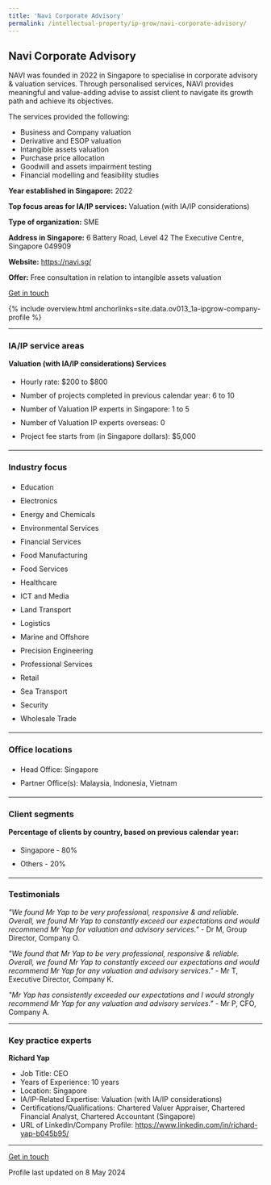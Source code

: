 ```yaml
---
title: 'Navi Corporate Advisory'
permalink: /intellectual-property/ip-grow/navi-corporate-advisory/
---
```


## Navi Corporate Advisory

NAVI was founded in 2022 in Singapore to specialise in corporate advisory & valuation services. Through personalised services, NAVI provides meaningful and value-adding advise to assist client to navigate its growth path and achieve its objectives.  

The services provided the following:
- Business and Company valuation
- Derivative and ESOP valuation
- Intangible assets valuation
- Purchase price allocation
- Goodwill and assets impairment testing
- Financial modelling and feasibility studies

<b>Year established in Singapore:</b> 2022

<b>Top focus areas for IA/IP services:</b> Valuation (with IA/IP considerations)

<b>Type of organization:</b> SME

<b>Address in Singapore:</b> 6 Battery Road, Level 42 The Executive Centre, Singapore 049909

<b>Website:</b> <a href='https://navi.sg/'>https://navi.sg/</a>

<b>Offer:</b> Free consultation in relation to intangible assets valuation

<a class='btn' href='https://form.gov.sg/64fad4d4e5591200127a599b' target='_blank' rel='noopener'>Get in touch</a>

{% include overview.html anchorlinks=site.data.ov013_1a-ipgrow-company-profile %}

---
<a name='ip-related-service-areas'></a>
### IA/IP service areas

**Valuation (with IA/IP considerations) Services**

<ul>
<li style='line-height: 27px; margin: 0px 0px !important'>Hourly rate:  $200 to $800</li>
<li style='line-height: 27px; margin: 0px 0px !important'>Number of projects completed in previous calendar year: 6 to 10</li>
<li style='line-height: 27px; margin: 0px 0px !important'>Number of Valuation IP experts in Singapore: 1 to 5</li>
<li style='line-height: 27px; margin: 0px 0px !important'>Number of Valuation IP experts overseas: 0</li>
<li style='line-height: 27px; margin: 0px 0px !important'>Project fee starts from (in Singapore dollars):  $5,000</li>
</ul>

---
<a name='industry-focus'></a>
### Industry focus

<ul><li style='line-height: 27px; margin: 0px 0px !important'> Education</li><li style='line-height: 27px; margin: 0px 0px !important'>Electronics </li><li style='line-height: 27px; margin: 0px 0px !important'>Energy and Chemicals </li><li style='line-height: 27px; margin: 0px 0px !important'>Environmental Services </li><li style='line-height: 27px; margin: 0px 0px !important'>Financial Services</li><li style='line-height: 27px; margin: 0px 0px !important'>Food Manufacturing </li><li style='line-height: 27px; margin: 0px 0px !important'>Food Services</li><li style='line-height: 27px; margin: 0px 0px !important'>Healthcare </li><li style='line-height: 27px; margin: 0px 0px !important'>ICT and Media </li><li style='line-height: 27px; margin: 0px 0px !important'>Land Transport</li><li style='line-height: 27px; margin: 0px 0px !important'>Logistics</li><li style='line-height: 27px; margin: 0px 0px !important'>Marine and Offshore </li><li style='line-height: 27px; margin: 0px 0px !important'>Precision Engineering</li><li style='line-height: 27px; margin: 0px 0px !important'>Professional Services </li><li style='line-height: 27px; margin: 0px 0px !important'>Retail</li><li style='line-height: 27px; margin: 0px 0px !important'>Sea Transport </li><li style='line-height: 27px; margin: 0px 0px !important'>Security</li><li style='line-height: 27px; margin: 0px 0px !important'>Wholesale Trade</li></ul>

---
<a name='office-locations'></a>
### Office locations

<ul><li style='line-height: 27px; margin: 0px 0px !important'> Head Office: Singapore</li><li style='line-height: 27px; margin: 0px 0px !important'>Partner Office(s): Malaysia, Indonesia, Vietnam</li></ul>

---
<a name='client-segments'></a>
### Client segments

**Percentage of clients by country, based on previous calendar year:**

<ul><li style='line-height: 27px; margin: 0px 0px !important'> Singapore - 80%</li><li style='line-height: 27px; margin: 0px 0px !important'>Others - 20%</li></ul>

---
<a name='testimonials'></a>
### Testimonials

*"We found Mr Yap to be very professional, responsive & and reliable. Overall, we found Mr Yap to constantly exceed our expectations and would recommend Mr Yap for valuation and advisory services."* - Dr M, Group Director, Company O.

*"We found that Mr Yap to be very professional, responsive & reliable. Overall, we found Mr Yap to constantly exceed our expectations and would recommend Mr Yap for any valuation and advisory services."* - Mr T, Executive Director, Company K.

*"Mr Yap has consistently exceeded our expectations and I would strongly recommend Mr Yap for any valuation and advisory services."* - Mr P, CFO, Company A.



---
<a name='key-practice-experts'></a>
### Key practice experts

**Richard Yap**

- Job Title: CEO
- Years of Experience: 10 years
- Location: Singapore
- IA/IP-Related Expertise: Valuation (with IA/IP considerations)
- Certifications/Qualifications: Chartered Valuer Appraiser, Chartered Financial Analyst, Chartered Accountant (Singapore)
- URL of LinkedIn/Company Profile: <a href="https://www.linkedin.com/in/richard-yap-b045b95/" target="_blank" rel="noopener">https://www.linkedin.com/in/richard-yap-b045b95/</a>

---
<p>
<a class='btn' href='https://form.gov.sg/64fad4d4e5591200127a599b' target='_blank' rel='noopener'>Get in touch</a>
</p>
Profile last updated on 8 May 2024
